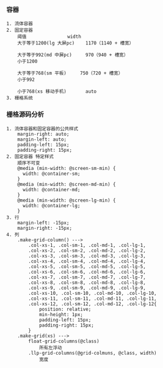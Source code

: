 ### 容器
	1. 流体容器
	2. 固定容器
		阈值               width
		大于等于1200(lg 大屏pc)    1170（1140 + 槽宽）
		
		大于等于992(md 中屏pc)     970（940 + 槽宽）
		小于1200
		
		大于等于768(sm 平板)     750（720 + 槽宽）
		小于992
		
		小于768(xs 移动手机)       auto
	3. 栅格系统
### 栅格源码分析
	1. 流体容器和固定容器的公共样式
		margin-right: auto;
		margin-left: auto;
		padding-left: 15px;
		padding-right: 15px;
	2. 固定容器 特定样式
		顺序不可变
		@media (min-width: @screen-sm-min) {
		  width: @container-sm;
		}
		@media (min-width: @screen-md-min) {
		  width: @container-md;
		}
		@media (min-width: @screen-lg-min) {
		  width: @container-lg;
		}
	3. 行
		margin-left: -15px;
		margin-right: -15px;
	4. 列
		.make-grid-column() --->
			.col-xs-1, .col-sm-1, .col-md-1, .col-lg-1,
			.col-xs-2, .col-sm-2, .col-md-2, .col-lg-2,
			.col-xs-3, .col-sm-3, .col-md-3, .col-lg-3,
			.col-xs-4, .col-sm-4, .col-md-4, .col-lg-4,
			.col-xs-5, .col-sm-5, .col-md-5, .col-lg-5,
			.col-xs-6, .col-sm-6, .col-md-6, .col-lg-6,
			.col-xs-7, .col-sm-7, .col-md-7, .col-lg-7,
			.col-xs-8, .col-sm-8, .col-md-8, .col-lg-8,
			.col-xs-9, .col-sm-9, .col-md-9, .col-lg-9,
			.col-xs-10, .col-sm-10, .col-md-10, .col-lg-10,
			.col-xs-11, .col-sm-11, .col-md-11, .col-lg-11,
			.col-xs-12, .col-sm-12, .col-md-12, .col-lg-12{
				position: relative;
				min-height: 1px;
				padding-left: 15px;
				padding-right: 15px;
			}
		.make-grid(xs) --->
			float-grid-columns(@class)
				所有左浮动
			.llp-grid-columns(@grid-colmuns, @class, width)
				宽度